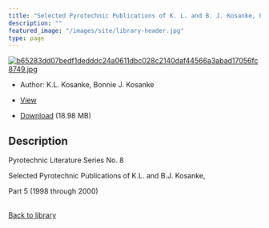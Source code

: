 ```yaml
---
title: "Selected Pyrotechnic Publications of K. L. and B. J. Kosanke, Part 5 (1998 through 2000)"
description: ""
featured_image: "/images/site/library-header.jpg"
type: page
---
```


<a href="https://drive.google.com/uc?export=view&id=1Vay2UruezAFjCTE1WjLkwQDrC3u7TRHh" target="_blank">![b65283dd07bedf1dedddc24a0611dbc028c2140daf44566a3abad17056fc8749.jpg](https://drive.google.com/uc?export=view&id=1yYjdUviPwuIIubQ6yyRRhpRRakO5mXY0)</a>
* Author: K.L. Kosanke, Bonnie J. Kosanke
* <a href="https://drive.google.com/uc?export=view&id=1Vay2UruezAFjCTE1WjLkwQDrC3u7TRHh" target="_blank">View</a>

* [Download](https://drive.google.com/uc?export=download&id=1Vay2UruezAFjCTE1WjLkwQDrC3u7TRHh) (18.98 MB)

## Description<div>
<p>Pyrotechnic Literature Series No. 8</p>
<p>Selected Pyrotechnic Publications of K.L. and B.J. Kosanke,</p>
<p>Part 5 (1998 through 2000)</p></div>

<br />[Back to library](/library/)
